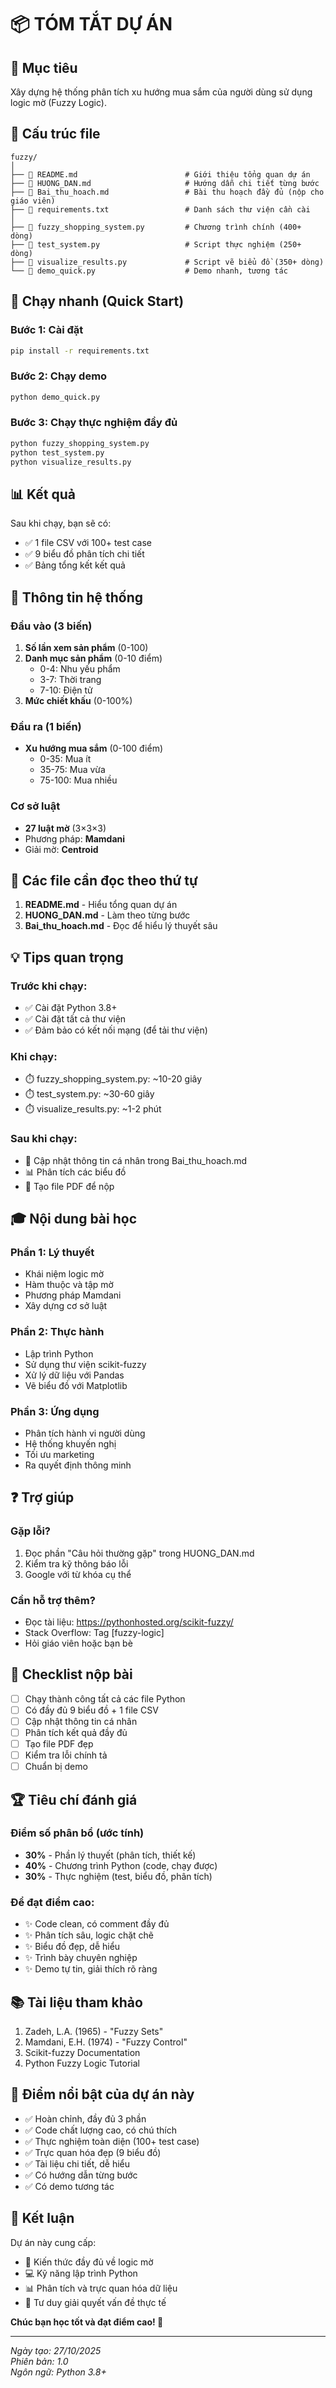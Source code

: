 # 📦 TÓM TẮT DỰ ÁN

## 🎯 Mục tiêu

Xây dựng hệ thống phân tích xu hướng mua sắm của người dùng sử dụng logic mờ (Fuzzy Logic).

## 📁 Cấu trúc file

```
fuzzy/
│
├── 📄 README.md                        # Giới thiệu tổng quan dự án
├── 📄 HUONG_DAN.md                     # Hướng dẫn chi tiết từng bước
├── 📄 Bai_thu_hoach.md                 # Bài thu hoạch đầy đủ (nộp cho giáo viên)
├── 📄 requirements.txt                 # Danh sách thư viện cần cài
│
├── 🐍 fuzzy_shopping_system.py         # Chương trình chính (400+ dòng)
├── 🐍 test_system.py                   # Script thực nghiệm (250+ dòng)
├── 🐍 visualize_results.py             # Script vẽ biểu đồ (350+ dòng)
└── 🐍 demo_quick.py                    # Demo nhanh, tương tác
```

## 🚀 Chạy nhanh (Quick Start)

### Bước 1: Cài đặt

```cmd
pip install -r requirements.txt
```

### Bước 2: Chạy demo

```cmd
python demo_quick.py
```

### Bước 3: Chạy thực nghiệm đầy đủ

```cmd
python fuzzy_shopping_system.py
python test_system.py
python visualize_results.py
```

## 📊 Kết quả

Sau khi chạy, bạn sẽ có:

- ✅ 1 file CSV với 100+ test case
- ✅ 9 biểu đồ phân tích chi tiết
- ✅ Bảng tổng kết kết quả

## 🔑 Thông tin hệ thống

### Đầu vào (3 biến)

1. **Số lần xem sản phẩm** (0-100)
2. **Danh mục sản phẩm** (0-10 điểm)
   - 0-4: Nhu yếu phẩm
   - 3-7: Thời trang
   - 7-10: Điện tử
3. **Mức chiết khấu** (0-100%)

### Đầu ra (1 biến)

- **Xu hướng mua sắm** (0-100 điểm)
  - 0-35: Mua ít
  - 35-75: Mua vừa
  - 75-100: Mua nhiều

### Cơ sở luật

- **27 luật mờ** (3×3×3)
- Phương pháp: **Mamdani**
- Giải mờ: **Centroid**

## 📖 Các file cần đọc theo thứ tự

1. **README.md** - Hiểu tổng quan dự án
2. **HUONG_DAN.md** - Làm theo từng bước
3. **Bai_thu_hoach.md** - Đọc để hiểu lý thuyết sâu

## 💡 Tips quan trọng

### Trước khi chạy:

- ✅ Cài đặt Python 3.8+
- ✅ Cài đặt tất cả thư viện
- ✅ Đảm bảo có kết nối mạng (để tải thư viện)

### Khi chạy:

- ⏱️ fuzzy_shopping_system.py: ~10-20 giây
- ⏱️ test_system.py: ~30-60 giây
- ⏱️ visualize_results.py: ~1-2 phút

### Sau khi chạy:

- 📝 Cập nhật thông tin cá nhân trong Bai_thu_hoach.md
- 📊 Phân tích các biểu đồ
- 📄 Tạo file PDF để nộp

## 🎓 Nội dung bài học

### Phần 1: Lý thuyết

- Khái niệm logic mờ
- Hàm thuộc và tập mờ
- Phương pháp Mamdani
- Xây dựng cơ sở luật

### Phần 2: Thực hành

- Lập trình Python
- Sử dụng thư viện scikit-fuzzy
- Xử lý dữ liệu với Pandas
- Vẽ biểu đồ với Matplotlib

### Phần 3: Ứng dụng

- Phân tích hành vi người dùng
- Hệ thống khuyến nghị
- Tối ưu marketing
- Ra quyết định thông minh

## ❓ Trợ giúp

### Gặp lỗi?

1. Đọc phần "Câu hỏi thường gặp" trong HUONG_DAN.md
2. Kiểm tra kỹ thông báo lỗi
3. Google với từ khóa cụ thể

### Cần hỗ trợ thêm?

- Đọc tài liệu: https://pythonhosted.org/scikit-fuzzy/
- Stack Overflow: Tag [fuzzy-logic]
- Hỏi giáo viên hoặc bạn bè

## 📝 Checklist nộp bài

- [ ] Chạy thành công tất cả các file Python
- [ ] Có đầy đủ 9 biểu đồ + 1 file CSV
- [ ] Cập nhật thông tin cá nhân
- [ ] Phân tích kết quả đầy đủ
- [ ] Tạo file PDF đẹp
- [ ] Kiểm tra lỗi chính tả
- [ ] Chuẩn bị demo

## 🏆 Tiêu chí đánh giá

### Điểm số phân bổ (ước tính)

- **30%** - Phần lý thuyết (phân tích, thiết kế)
- **40%** - Chương trình Python (code, chạy được)
- **30%** - Thực nghiệm (test, biểu đồ, phân tích)

### Để đạt điểm cao:

- ✨ Code clean, có comment đầy đủ
- ✨ Phân tích sâu, logic chặt chẽ
- ✨ Biểu đồ đẹp, dễ hiểu
- ✨ Trình bày chuyên nghiệp
- ✨ Demo tự tin, giải thích rõ ràng

## 📚 Tài liệu tham khảo

1. Zadeh, L.A. (1965) - "Fuzzy Sets"
2. Mamdani, E.H. (1974) - "Fuzzy Control"
3. Scikit-fuzzy Documentation
4. Python Fuzzy Logic Tutorial

## 🌟 Điểm nổi bật của dự án này

- ✅ Hoàn chỉnh, đầy đủ 3 phần
- ✅ Code chất lượng cao, có chú thích
- ✅ Thực nghiệm toàn diện (100+ test case)
- ✅ Trực quan hóa đẹp (9 biểu đồ)
- ✅ Tài liệu chi tiết, dễ hiểu
- ✅ Có hướng dẫn từng bước
- ✅ Có demo tương tác

## 🎉 Kết luận

Dự án này cung cấp:

- 📘 Kiến thức đầy đủ về logic mờ
- 💻 Kỹ năng lập trình Python
- 📊 Phân tích và trực quan hóa dữ liệu
- 🧠 Tư duy giải quyết vấn đề thực tế

**Chúc bạn học tốt và đạt điểm cao! 🚀**

---

_Ngày tạo: 27/10/2025_  
_Phiên bản: 1.0_  
_Ngôn ngữ: Python 3.8+_
